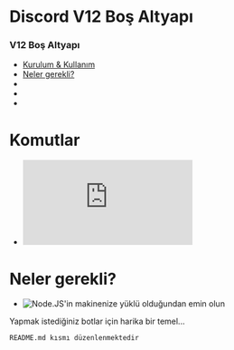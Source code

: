 # Discord V12 Boş Altyapı 

### V12 Boş Altyapı 

- [Kurulum & Kullanım](#kurulum)
- [Neler gerekli?](#gerek)
- []()
- []()
- []()




# Komutlar
* ![Komutlar](https://github.com/TheHercy/V12-Bos-Altyap-/edit/main/README.md)



# Neler gerekli?
* ![Node.JS'in makinenize yüklü olduğundan emin olun]()


Yapmak istediğiniz botlar için harika bir temel...

```README.md kısmı düzenlenmektedir```
